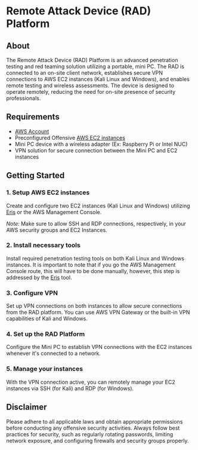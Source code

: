 # Remote Attack Device (RAD) Platform

## About
The Remote Attack Device (RAD) Platform is an advanced penetration testing and red teaming solution utilizing a portable, mini PC. The RAD is connected to an on-site client network, establishes secure VPN connections to AWS EC2 instances (Kali Linux and Windows), and enables remote testing and wireless assessments. The device is designed to operate remotely, reducing the need for on-site presence of security professionals.

## Requirements
- [AWS Account](https://www.aws.amazon.com/free)
- Preconfigured Offensive [AWS EC2 instances](https://github.com/hackedbyagirl/Eris)
- Mini PC device with a wireless adapter (Ex: Raspberry Pi or Intel NUC)
- VPN solution for secure connection between the Mini PC and EC2 instances

## Getting Started
### 1. Setup AWS EC2 instances 
Create and configure two EC2 instances (Kali Linux and Windows) utilizing [Eris](https://github.com/hackedbyagirl/Eris) or the AWS Management Console.

*Note:* Make sure to allow SSH and RDP connections, respectively, in your AWS security groups and EC2 Instances.

### 2. Install necessary tools
Install required penetration testing tools on both Kali Linux and Windows instances. It is important to note that if you go the AWS Management Console route, this will have to be done manually, however, this step is addressed by the [Eris](https://github.com/hackedbyagirl/Eris) tool. 

### 3. Configure VPN 
Set up VPN connections on both instances to allow secure connections from the RAD platform. You can use AWS VPN Gateway or the built-in VPN capabilities of Kali and Windows.

### 4. Set up the RAD Platform 
Configure the Mini PC to establish VPN connections with the EC2 instances whenever it's connected to a network.

### 5. Manage your instances 
With the VPN connection active, you can remotely manage your EC2 instances via SSH (for Kali) and RDP (for Windows).

## Disclaimer
Please adhere to all applicable laws and obtain appropriate permissions before conducting any offensive security activities. Always follow best practices for security, such as regularly rotating passwords, limiting network exposure, and configuring firewalls and security groups properly.
